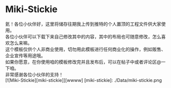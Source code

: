 # Miki-Stickie
氦！各位小伙伴好，这里将储存往期我上传到推特的个人置顶的工程文件供大家使用。  
各位小伙伴可以下载下来自己修改其中的内容，其中的布局也可随意修改，怎么喜欢怎么来嘛。  
这个模板仅供个人非商业使用，切勿用此模板进行任何商业化的操作，例如贩售、企业宣传等用途哦。  
如果你愿意，在你使用咱的模板修改完并且发布后，可以在帖子中或者评论区@一下咱。  
非常感谢各位小伙伴的支持！  
[![Miki-Stickie][miki-stickie]][wwww]
[miki-stickie]: ./Data/miki-stickie.png